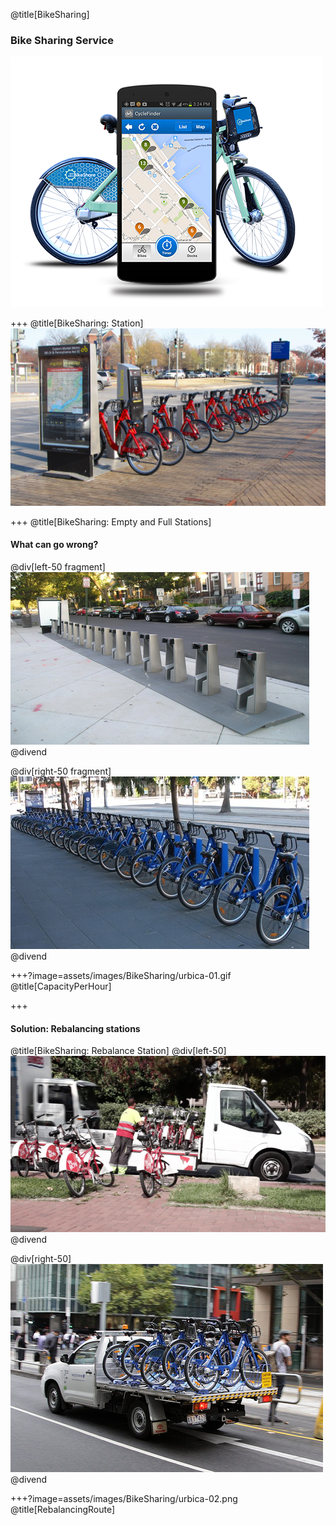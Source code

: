 @title[BikeSharing]
### Bike Sharing Service

![BikeSharing Mobile App](assets/images/BikeSharing/bikesharing-01.png)

+++
@title[BikeSharing: Station]
![BikeSharing Station](assets/images/BikeSharing/bikesharing-02.jpg)

+++
@title[BikeSharing: Empty and Full Stations]
#### What can go wrong?
@div[left-50 fragment]
![BikeSharing Full Station](assets/images/BikeSharing/bikesharing-empty.png)
@divend

@div[right-50 fragment]
![BikeSharing Empty Station](assets/images/BikeSharing/bikesharing-full.png)
@divend

+++?image=assets/images/BikeSharing/urbica-01.gif
@title[CapacityPerHour]

+++
#### Solution: Rebalancing stations
@title[BikeSharing: Rebalance Station]
@div[left-50]
![BikeSharing Rebalance Station](assets/images/BikeSharing/bikesharing-05.png)
@divend

@div[right-50]
![BikeSharing Rebalance Station](assets/images/BikeSharing/bikesharing-06.png)
@divend

+++?image=assets/images/BikeSharing/urbica-02.png
@title[RebalancingRoute]
